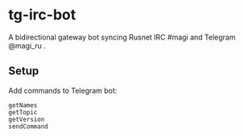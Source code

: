 # tg-irc-bot

A bidirectional gateway bot syncing Rusnet IRC #magi and Telegram @magi_ru .

## Setup

Add commands to Telegram bot:

```
getNames
getTopic
getVersion
sendCommand
```
